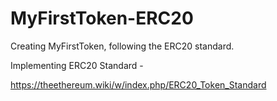 # MyFirstToken-ERC20
Creating MyFirstToken, following the ERC20 standard.

Implementing ERC20 Standard - 

https://theethereum.wiki/w/index.php/ERC20_Token_Standard

